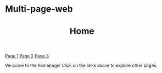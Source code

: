 # Multi-page-web
<!DOCTYPE html>
<html lang="en">
<head>
    <meta charset="UTF-8">
    <meta http-equiv="X-UA-Compatible" content="IE=edge">
    <meta name="viewport" content="width=device-width, initial-scale=1.0">
</head>
<body>
    <header>
        <h1>Home</h1>
    </header>
    <nav>
        <a href="page1.html">Page 1</a>
        <a href="page2.html">Page 2</a>
        <a href="page3.html">Page 3</a>
    </nav>
    <main>
        <p>Welcome to the homepage! Click on the links above to explore other pages.</p>
    </main>
</body>
</html>
